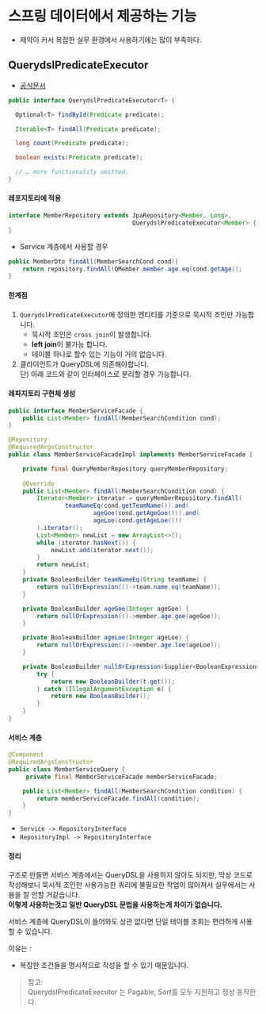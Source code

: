 # 스프링 데이터에서 제공하는 기능  
+ 제약이 커서 복잡한 실무 환경에서 사용하기에는 많이 부족하다.  
  
## QuerydslPredicateExecutor
+ [공식문서](https://docs.spring.io/spring-data/jpa/reference/repositories/core-extensions.html#core.extensions.querydsl)  
```Java
public interface QuerydslPredicateExecutor<T> {

  Optional<T> findById(Predicate predicate);

  Iterable<T> findAll(Predicate predicate);

  long count(Predicate predicate);

  boolean exists(Predicate predicate);

  // … more functionality omitted.
}
```  
#### 레포지토리에 적용
```Java
interface MemberRepository extends JpaRepository<Member, Long>, 
                                   QuerydslPredicateExecutor<Member> {
}
```  
+ Service 계층에서 사용할 경우
```Java
public MemberDto findAll(MemberSearchCond cond){
    return repository.findAll(QMember.member.age.eq(cond.getAge));
}
```  
#### 한계점  
1. `QuerydslPredicateExecutor`에 정의한 엔티티를 기준으로 묵시적 조인만 가능합니다.  
    + 묵시적 조인은 `cross join`이 발생합니다.  
    + **left join**이 불가능 합니다.
    + 테이블 하나로 할수 있는 기능이 거의 없습니다.
2. 클라이언트가 QueryDSL에 의존해야합니다.  
    단) 아래 코드와 같이 인터페이스로 분리할 경우 가능합니다.
  

#### 레파지토리 구현체 생성
```Java
public interface MemberServiceFacade {
    public List<Member> findAll(MemberSearchCondition cond);
}

@Repository
@RequiredArgsConstructor
public class MemberServiceFacadeImpl implements MemberServiceFacade {

    private final QueryMemberRepository queryMemberRepository;
    
    @Override
    public List<Member> findAll(MemberSearchCondition cond) {
        Iterator<Member> iterator = queryMemberRepository.findAll(
                teamNameEq(cond.getTeamName()).and(
                        ageGoe(cond.getAgeGoe())).and(
                        ageLoe(cond.getAgeLoe()))
        ).iterator();
        List<Member> newList = new ArrayList<>();
        while (iterator.hasNext()) {
            newList.add(iterator.next());
        }
        return newList;
    }
    private BooleanBuilder teamNameEq(String teamName) {
        return nullOrExpression(()->team.name.eq(teamName));
    }

    private BooleanBuilder ageGoe(Integer ageGoe) {
        return nullOrExpression(()->member.age.goe(ageGoe));
    }

    private BooleanBuilder ageLoe(Integer ageLoe) {
        return nullOrExpression(()->member.age.loe(ageLoe));
    }

    private BooleanBuilder nullOrExpression(Supplier<BooleanExpression> t) {
        try {
            return new BooleanBuilder(t.get());
        } catch (IllegalArgumentException e) {
            return new BooleanBuilder();
        }
    }
}
```  
#### 서비스 계층
```Java
@Component
@RequiredArgsConstructor
public class MemberServiceQuery {
     private final MemberServiceFacade memberServiceFacade;

    public List<Member> findAll(MemberSearchCondition condition) {
        return memberServiceFacade.findAll(condition);
    }
}
```  
+ `Service -> RepositoryInterface`  
+ `RepositoryImpl -> RepositoryInterface`  

#### 정리
구조로 만들면 서비스 계층에서는 QueryDSL을 사용하지 않아도 되지만, 
막상 코드로 작성해보니 묵시적 조인만 사용가능한 쿼리에 불필요한 작업이 많아져서 
실무에서는 사용을 잘 안할 거같습니다.  
**이렇게 사용하는것고 일반 QueryDSL 문법을 사용하는게 차이가 없습니다.**
  
서비스 계층에 QueryDSL이 들어와도 상관 없다면 
단일 테이블 조회는 편리하게 사용할 수 있습니다.
  
이유는 :  
+ 복잡한 조건들을 명시적으로 작성을 할 수 있기 때문입니다. 

> 참고:   
> QuerydslPredicateExecutor 는 Pagable, Sort를 모두 지원하고 정상 동작한다.  
  
